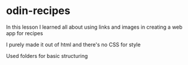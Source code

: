 # odin-recipes

In this lesson I learned all about using links and images in creating a web app for recipes

I purely made it out of html and there's no CSS for style

Used folders for basic structuring